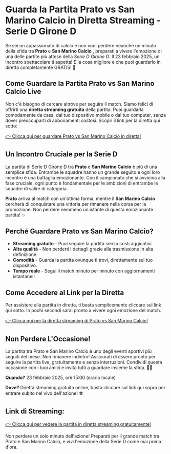 # Guarda la Partita Prato vs San Marino Calcio in Diretta Streaming - Serie D Girone D

Se sei un appassionato di calcio e non vuoi perdere neanche un minuto della sfida tra **Prato** e **San Marino Calcio** , preparati a vivere l'emozione di una delle partite più attese della _Serie D Girone D_. Il 23 febbraio 2025, un incontro spettacolare ti aspetta! E la cosa migliore è che puoi guardarlo in diretta completamente GRATIS! 🎉

## Come Guardare la Partita Prato vs San Marino Calcio Live

Non c'è bisogno di cercare altrove per seguire il match. Siamo felici di offrirti una **diretta streaming gratuita** della partita. Puoi guardarla comodamente da casa, dal tuo dispositivo mobile o dal tuo computer, senza dover preoccuparti di abbonamenti costosi. Scopri il link per la diretta qui sotto:

[👉 Clicca qui per guardare Prato vs San Marino Calcio in diretta!](https://tinyurl.com/livestreamfreeo?st=Prato+vs+San+Marino+Calcio&si=gh)

## Un Incontro Cruciale per la Serie D

La partita di Serie D Girone D tra **Prato** e **San Marino Calcio** è più di una semplice sfida. Entrambe le squadre hanno un grande seguito e ogni loro incontro è una battaglia emozionante. Con il campionato che si avvicina alla fase cruciale, ogni punto è fondamentale per le ambizioni di entrambe le squadre di salire di categoria.

**Prato** arriva al match con un'ottima forma, mentre il **San Marino Calcio** cercherà di conquistare una vittoria per rimanere nella corsa per la promozione. Non perdere nemmeno un istante di questa emozionante partita! 💥

## Perché Guardare Prato vs San Marino Calcio?

- **Streaming gratuito** - Puoi seguire la partita senza costi aggiuntivi.
- **Alta qualità** - Non perderti i dettagli grazie alla trasmissione in alta definizione.
- **Comodità** - Guarda la partita ovunque ti trovi, direttamente sul tuo dispositivo.
- **Tempo reale** - Segui il match minuto per minuto con aggiornamenti istantanei!

## Come Accedere al Link per la Diretta

Per assistere alla partita in diretta, ti basta semplicemente cliccare sul link qui sotto. In pochi secondi sarai pronto a vivere ogni emozione del match.

[👉 Clicca qui per la diretta streaming di Prato vs San Marino Calcio!](https://tinyurl.com/livestreamfreeo?st=Prato+vs+San+Marino+Calcio&si=gh)

## Non Perdere L'Occasione!

La partita tra Prato e San Marino Calcio è uno degli eventi sportivi più seguiti del mese. Non rimanere indietro! Assicurati di essere pronto per seguire la partita live, gratuitamente e senza interruzioni. Condividi questa occasione con i tuoi amici e invita tutti a guardare insieme la sfida. 📲💬

**Quando?** 23 febbraio 2025, ore 15:00 (orario locale)

**Dove?** Diretta streaming gratuita online, basta cliccare sul link qui sopra per entrare subito nel vivo dell'azione! ⚽

## Link di Streaming:

[👉 Clicca qui per vedere la partita in diretta streaming gratuitamente!](https://tinyurl.com/livestreamfreeo?st=Prato+vs+San+Marino+Calcio&si=gh)

Non perdere un solo minuto dell'azione! Preparati per il grande match tra Prato e San Marino Calcio, e vivi l'emozione della Serie D come mai prima d'ora.
